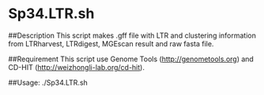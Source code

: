 Sp34.LTR.sh
====================

##Description
This script makes .gff file with LTR and clustering information from LTRharvest, LTRdigest, MGEscan result and raw fasta file.

##Requirement
This script use Genome Tools (http://genometools.org) and CD-HIT (http://weizhongli-lab.org/cd-hit).

##Usage:
./Sp34.LTR.sh  <MGEscan result> <LTRdigest result> <original fasta>
